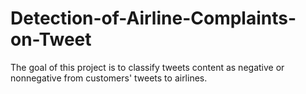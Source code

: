# Detection-of-Airline-Complaints-on-Tweet
The goal of this project is to classify tweets content as negative or nonnegative from customers' tweets to airlines. 
